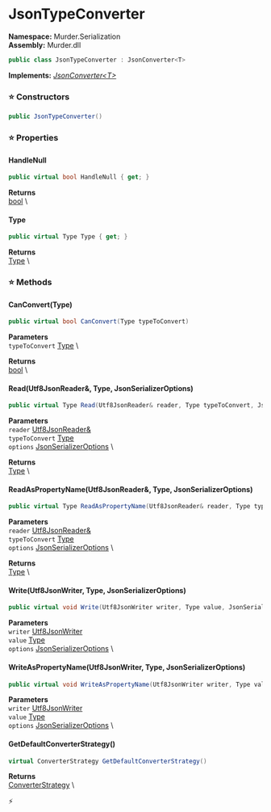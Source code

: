 # JsonTypeConverter

**Namespace:** Murder.Serialization \
**Assembly:** Murder.dll

```csharp
public class JsonTypeConverter : JsonConverter<T>
```

**Implements:** _[JsonConverter\<T\>](https://learn.microsoft.com/en-us/dotnet/api/System.Text.Json.Serialization.JsonConverter-1?view=net-7.0)_

### ⭐ Constructors
```csharp
public JsonTypeConverter()
```

### ⭐ Properties
#### HandleNull
```csharp
public virtual bool HandleNull { get; }
```

**Returns** \
[bool](https://learn.microsoft.com/en-us/dotnet/api/System.Boolean?view=net-7.0) \
#### Type
```csharp
public virtual Type Type { get; }
```

**Returns** \
[Type](https://learn.microsoft.com/en-us/dotnet/api/System.Type?view=net-7.0) \
### ⭐ Methods
#### CanConvert(Type)
```csharp
public virtual bool CanConvert(Type typeToConvert)
```

**Parameters** \
`typeToConvert` [Type](https://learn.microsoft.com/en-us/dotnet/api/System.Type?view=net-7.0) \

**Returns** \
[bool](https://learn.microsoft.com/en-us/dotnet/api/System.Boolean?view=net-7.0) \

#### Read(Utf8JsonReader&, Type, JsonSerializerOptions)
```csharp
public virtual Type Read(Utf8JsonReader& reader, Type typeToConvert, JsonSerializerOptions options)
```

**Parameters** \
`reader` [Utf8JsonReader&](https://learn.microsoft.com/en-us/dotnet/api/System.Text.Json.Utf8JsonReader?view=net-7.0) \
`typeToConvert` [Type](https://learn.microsoft.com/en-us/dotnet/api/System.Type?view=net-7.0) \
`options` [JsonSerializerOptions](https://learn.microsoft.com/en-us/dotnet/api/System.Text.Json.JsonSerializerOptions?view=net-7.0) \

**Returns** \
[Type](https://learn.microsoft.com/en-us/dotnet/api/System.Type?view=net-7.0) \

#### ReadAsPropertyName(Utf8JsonReader&, Type, JsonSerializerOptions)
```csharp
public virtual Type ReadAsPropertyName(Utf8JsonReader& reader, Type typeToConvert, JsonSerializerOptions options)
```

**Parameters** \
`reader` [Utf8JsonReader&](https://learn.microsoft.com/en-us/dotnet/api/System.Text.Json.Utf8JsonReader?view=net-7.0) \
`typeToConvert` [Type](https://learn.microsoft.com/en-us/dotnet/api/System.Type?view=net-7.0) \
`options` [JsonSerializerOptions](https://learn.microsoft.com/en-us/dotnet/api/System.Text.Json.JsonSerializerOptions?view=net-7.0) \

**Returns** \
[Type](https://learn.microsoft.com/en-us/dotnet/api/System.Type?view=net-7.0) \

#### Write(Utf8JsonWriter, Type, JsonSerializerOptions)
```csharp
public virtual void Write(Utf8JsonWriter writer, Type value, JsonSerializerOptions options)
```

**Parameters** \
`writer` [Utf8JsonWriter](https://learn.microsoft.com/en-us/dotnet/api/System.Text.Json.Utf8JsonWriter?view=net-7.0) \
`value` [Type](https://learn.microsoft.com/en-us/dotnet/api/System.Type?view=net-7.0) \
`options` [JsonSerializerOptions](https://learn.microsoft.com/en-us/dotnet/api/System.Text.Json.JsonSerializerOptions?view=net-7.0) \

#### WriteAsPropertyName(Utf8JsonWriter, Type, JsonSerializerOptions)
```csharp
public virtual void WriteAsPropertyName(Utf8JsonWriter writer, Type value, JsonSerializerOptions options)
```

**Parameters** \
`writer` [Utf8JsonWriter](https://learn.microsoft.com/en-us/dotnet/api/System.Text.Json.Utf8JsonWriter?view=net-7.0) \
`value` [Type](https://learn.microsoft.com/en-us/dotnet/api/System.Type?view=net-7.0) \
`options` [JsonSerializerOptions](https://learn.microsoft.com/en-us/dotnet/api/System.Text.Json.JsonSerializerOptions?view=net-7.0) \

#### GetDefaultConverterStrategy()
```csharp
virtual ConverterStrategy GetDefaultConverterStrategy()
```

**Returns** \
[ConverterStrategy](https://learn.microsoft.com/en-us/dotnet/api/System.Text.Json.ConverterStrategy?view=net-7.0) \



⚡